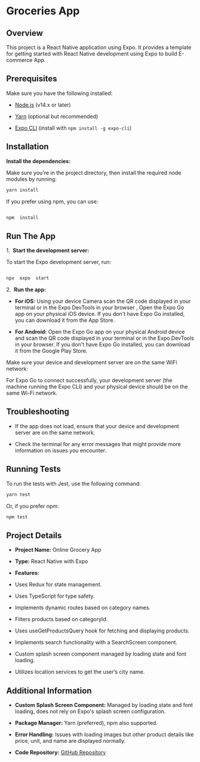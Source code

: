 # Groceries App

## Overview

This project is a React Native application using Expo. It provides a template for getting started with React Native development using Expo to build E-commerce App.

## Prerequisites

Make sure you have the following installed:

- [Node.js](https://nodejs.org/) (v14.x or later)

- [Yarn](https://classic.yarnpkg.com/en/docs/install/) (optional but recommended)

- [Expo CLI](https://docs.expo.dev/get-started/installation/) (install with `npm install -g expo-cli`)

## Installation

**Install the dependencies:**

Make sure you're in the project directory, then install the required node modules by running:

```bash
yarn install
```

If you prefer using npm, you can use:

```bash

npm  install
```

## Run The App

1\.  **Start the development server:**

To start the Expo development server, run:

```bash

npx  expo  start
```

2\.  **Run the app:**

- **For iOS:** Using your device Camera scan the QR code displayed in your terminal or in the Expo DevTools in your browser , Open the Expo Go app on your physical iOS device. If you don't have Expo Go installed, you can download it from the App Store.

- **For Android:** Open the Expo Go app on your physical Android device and scan the QR code displayed in your terminal or in the Expo DevTools in your browser. If you don't have Expo Go installed, you can download it from the Google Play Store.

Make sure your device and development server are on the same WiFi network:

For Expo Go to connect successfully, your development server (the machine running the Expo CLI) and your physical device should be on the same Wi-Fi network.

## Troubleshooting

- If the app does not load, ensure that your device and development server are on the same network.

- Check the terminal for any error messages that might provide more information on issues you encounter.

## Running Tests

To run the tests with Jest, use the following command:

```bash
yarn test
```

Or, if you prefer npm:

```bash
npm test
```

## Project Details

- **Project Name:** Online Grocery App

- **Type:** React Native with Expo

- **Features:**

- Uses Redux for state management.

- Uses TypeScript for type safety.

- Implements dynamic routes based on category names.

- Filters products based on categoryId.

- Uses useGetProductsQuery hook for fetching and displaying products.

- Implements search functionality with a SearchScreen component.

- Custom splash screen component managed by loading state and font loading.

- Utilizes location services to get the user’s city name.

## Additional Information

- **Custom Splash Screen Component:** Managed by loading state and font loading, does not rely on Expo's splash screen configuration.

- **Package Manager:** Yarn (preferred), npm also supported.

- **Error Handling:** Issues with loading images but other product details like price, unit, and name are displayed normally.

- **Code Repository:** [GitHub Repository](https://github.com/TheSayed/Online-grocery-app)
